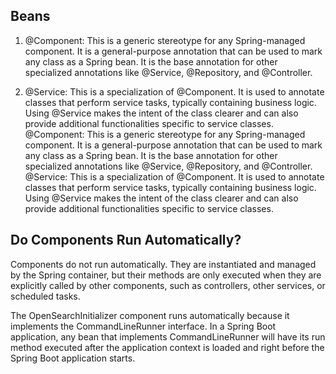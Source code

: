 ## Beans
1. @Component: This is a generic stereotype for any Spring-managed component. It is a general-purpose annotation that can be used to mark any class as a Spring bean. It is the base annotation for other specialized annotations like @Service, @Repository, and @Controller.  

2. @Service: This is a specialization of @Component. It is used to annotate classes that perform service tasks, typically containing business logic. Using @Service makes the intent of the class clearer and can also provide additional functionalities specific to service classes.
   @Component: This is a generic stereotype for any Spring-managed component. It is a general-purpose annotation that can be used to mark any class as a Spring bean. It is the base annotation for other specialized annotations like @Service, @Repository, and @Controller.  
   @Service: This is a specialization of @Component. It is used to annotate classes that perform service tasks, typically containing business logic. Using @Service makes the intent of the class clearer and can also provide additional functionalities specific to service classes.

## Do Components Run Automatically?
Components do not run automatically. They are instantiated and managed by the Spring container, but their methods are only executed when they are explicitly called by other components, such as controllers, other services, or scheduled tasks.

The OpenSearchInitializer component runs automatically because it implements the CommandLineRunner interface. In a Spring Boot application, any bean that implements CommandLineRunner will have its run method executed after the application context is loaded and right before the Spring Boot application starts.